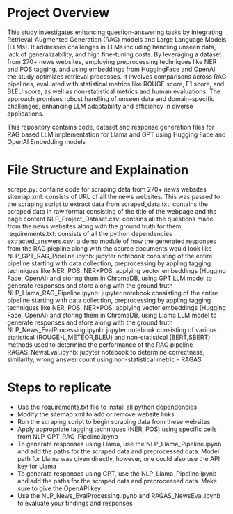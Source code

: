 # Project Overview
This study investigates enhancing question-answering tasks by integrating Retrieval-Augmented Generation (RAG) models and Large Language Models (LLMs). It addresses challenges in LLMs including handling unseen data, lack of generalizability, and high fine-tuning costs. By leveraging a dataset from 270+ news websites, employing preprocessing techniques like NER and POS tagging, and using embeddings from HuggingFace and OpenAI, the study optimizes retrieval processes. It involves comparisons across RAG pipelines, evaluated with statistical metrics like ROUGE score, F1 score, and BLEU score, as well as non-statistical metrics and human evaluations. The approach promises robust handling of unseen data and domain-specific challenges, enhancing LLM adaptability and efficiency in diverse applications.

This repository contains code, dataset and response generation files for RAG based LLM implementation for Llama and GPT using Hugging Face and OpenAI Embedding models

# File Structure and Explaination
scrape.py: contains code for scraping data from 270+ news websites 
sitemap.xml: consists of URL of all the news websites. This was passed to the scraping script to extract data from
scraped_data.txt: contains the scraped data in raw format consisting of the title of the webpage and the page content
NLP_Project_Dataset.csv: contains all the questions made from the news websites along with the ground truth for them
requirements.txt: consists of all the python dependencies
extracted_answers.csv: a demo module of how the generated responses from the RAG piepline along with the source documents would look like
NLP_GPT_RAG_Pipeline.ipynb: jupyter notebook consisting of the entire pipeline starting with data collection, preprocessing by appling tagging techniques like NER, POS, NER+POS, applying vector embeddings (Hugging Face, OpenAI) and storing them in ChromaDB, using GPT LLM model to generate responses and store along with the ground truth
NLP_Llama_RAG_Pipeline.ipynb: jupyter notebook consisting of the entire pipeline starting with data collection, preprocessing by appling tagging techniques like NER, POS, NER+POS, applying vector embeddings (Hugging Face, OpenAI) and storing them in ChromaDB, using Llama LLM model to generate responses and store along with the ground truth
NLP_News_EvalProcessing.ipynb: jupyter notebook consisting of various statistical (ROUGE-L,METEOR,BLEU) and non-statistical (BERT,SBERT) methods used to determine the performance of the RAG pipeline
RAGAS_NewsEval.ipynb: jupyter notebook to determine correctness, similarity, wrong answer count using non-statistical metric - RAGAS

# Steps to replicate
- Use the requirements.txt file to install all python dependencies
- Modify the sitemap.xml to add or remove website links
- Run the scraping script to begin scraping data from these websites
- Apply appropriate tagging techniques (NER, POS) using specific cells from NLP_GPT_RAG_Pipeline.ipynb
- To generate responses using Llama, use the NLP_Llama_Pipeline.ipynb and add the paths for the scraped data and preprocessed data. Model path for Llama was given directly, however, one could also use the API key for Llama
- To generate responses using GPT, use the NLP_Llama_Pipeline.ipynb and add the paths for the scraped data and preprocessed data. Make sure to give the OpenAPI key
- Use the NLP_News_EvalProcessing.ipynb and RAGAS_NewsEval.ipynb to evaluate your findings and responses
